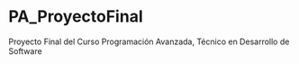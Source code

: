 # PA_ProyectoFinal
Proyecto Final del Curso Programación Avanzada, Técnico en Desarrollo de Software
